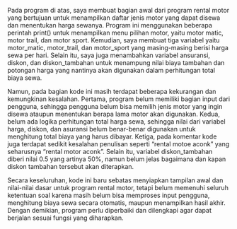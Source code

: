 Pada program di atas, saya membuat bagian awal dari program rental motor yang bertujuan untuk menampilkan daftar jenis motor yang dapat disewa dan menentukan harga sewanya. Program ini menggunakan beberapa perintah print() untuk menampilkan menu pilihan motor, yaitu motor matic, motor trail, dan motor sport. Kemudian, saya membuat tiga variabel yaitu motor_matic, motor_trail, dan motor_sport yang masing-masing berisi harga sewa per hari. Selain itu, saya juga menambahkan variabel ansuransi, diskon, dan diskon_tambahan untuk menampung nilai biaya tambahan dan potongan harga yang nantinya akan digunakan dalam perhitungan total biaya sewa.

Namun, pada bagian kode ini masih terdapat beberapa kekurangan dan kemungkinan kesalahan. Pertama, program belum memiliki bagian input dari pengguna, sehingga pengguna belum bisa memilih jenis motor yang ingin disewa ataupun menentukan berapa lama motor akan digunakan. Kedua, belum ada logika perhitungan total harga sewa, sehingga nilai dari variabel harga, diskon, dan asuransi belum benar-benar digunakan untuk menghitung total biaya yang harus dibayar. Ketiga, pada komentar kode juga terdapat sedikit kesalahan penulisan seperti “rental motoe aconk” yang seharusnya “rental motor aconk”. Selain itu, variabel diskon_tambahan diberi nilai 0.5 yang artinya 50%, namun belum jelas bagaimana dan kapan diskon tambahan tersebut akan diterapkan.

Secara keseluruhan, kode ini baru sebatas menyiapkan tampilan awal dan nilai-nilai dasar untuk program rental motor, tetapi belum memenuhi seluruh ketentuan soal karena masih belum bisa memproses input pengguna, menghitung biaya sewa secara otomatis, maupun menampilkan hasil akhir. Dengan demikian, program perlu diperbaiki dan dilengkapi agar dapat berjalan sesuai fungsi yang diharapkan.
